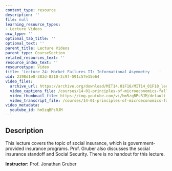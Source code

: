 ```yaml
---
content_type: resource
description: ''
file: null
learning_resource_types:
- Lecture Videos
ocw_type: ''
optional_tab_title: ''
optional_text: ''
parent_title: Lecture Videos
parent_type: CourseSection
related_resources_text: ''
resource_index_text: ''
resourcetype: Video
title: 'Lecture 24: Market Failures II: Informational Asymmetry    '
uid: 2398d1e8-383d-8310-2c9f-591c57e15e64
video_files:
  archive_url: https://archive.org/download/MIT14.01F18/MIT14_01F18_lec24_300k.mp4
  video_captions_file: /courses/14-01-principles-of-microeconomics-fall-2018/f7dd5a909e545ed5aa1e43f8b0cfd566_hm5zqBPsRJM.vtt
  video_thumbnail_file: https://img.youtube.com/vi/hm5zqBPsRJM/default.jpg
  video_transcript_file: /courses/14-01-principles-of-microeconomics-fall-2018/afce07c2a7667d4b17631ca9c0e0d0e5_hm5zqBPsRJM.pdf
video_metadata:
  youtube_id: hm5zqBPsRJM
---
```


Description
-----------

This lecture covers the topic of social insurance, which is government-provided insurance programs. Prof. Gruber also discusses the social insurance standoff and Social Security. There is no handout for this lecture. 

**Instructor:** Prof. Jonathan Gruber